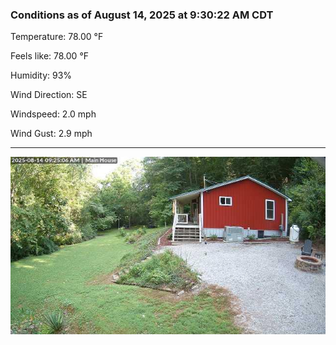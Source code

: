 ### Conditions as of August 14, 2025 at 9:30:22 AM CDT 

Temperature: 78.00 &deg;F

Feels like: 78.00 &deg;F

Humidity: 93%

Wind Direction: SE

Windspeed: 2.0 mph

Wind Gust: 2.9 mph

---

<img src="./images/latest.jpeg"/>

